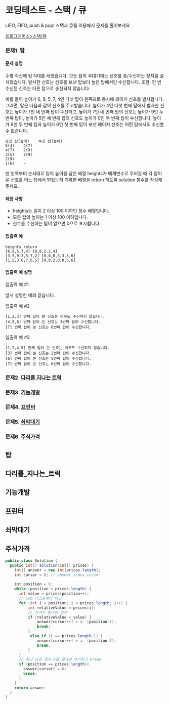 # 코딩테스트 - 스택 / 큐 

LIFO, FIFO, push & pop! 스택과 큐를 이용해서 문제를 풀어보세요

[프로그래머스>스택/큐](https://programmers.co.kr/learn/courses/30/parts/12081)

### 문제1. [탑](#탑) 
#### 문제 설명
수평 직선에 탑 N대를 세웠습니다. 모든 탑의 꼭대기에는 신호를 송/수신하는 장치를 설치했습니다. 발사한 신호는 신호를 보낸 탑보다 높은 탑에서만 수신합니다. 또한, 한 번 수신된 신호는 다른 탑으로 송신되지 않습니다.

예를 들어 높이가 6, 9, 5, 7, 4인 다섯 탑이 왼쪽으로 동시에 레이저 신호를 발사합니다. 그러면, 탑은 다음과 같이 신호를 주고받습니다. 높이가 4인 다섯 번째 탑에서 발사한 신호는 높이가 7인 네 번째 탑이 수신하고, 높이가 7인 네 번째 탑의 신호는 높이가 9인 두 번째 탑이, 높이가 5인 세 번째 탑의 신호도 높이가 9인 두 번째 탑이 수신합니다. 높이가 9인 두 번째 탑과 높이가 6인 첫 번째 탑이 보낸 레이저 신호는 어떤 탑에서도 수신할 수 없습니다.
```
송신 탑(높이)	수신 탑(높이)
5(4)	4(7)
4(7)	2(9)
3(5)	2(9)
2(9)	-
1(6)	-
```
맨 왼쪽부터 순서대로 탑의 높이를 담은 배열 heights가 매개변수로 주어질 때 각 탑이 쏜 신호를 어느 탑에서 받았는지 기록한 배열을 return 하도록 solution 함수를 작성해주세요.

#### 제한 사항
* heights는 길이 2 이상 100 이하인 정수 배열입니다.
* 모든 탑의 높이는 1 이상 100 이하입니다.
* 신호를 수신하는 탑이 없으면 0으로 표시합니다.

#### 입출력 예

```
heights	return
[6,9,5,7,4]	[0,0,2,2,4]
[3,9,9,3,5,7,2]	[0,0,0,3,3,3,6]
[1,5,3,6,7,6,5]	[0,0,2,0,0,5,6]
```
#### 입출력 예 설명
입출력 예 #1

앞서 설명한 예와 같습니다.

입출력 예 #2
```
[1,2,3] 번째 탑이 쏜 신호는 아무도 수신하지 않습니다. 
[4,5,6] 번째 탑이 쏜 신호는 3번째 탑이 수신합니다.
[7] 번째 탑이 쏜 신호는 6번째 탑이 수신합니다.
```
입출력 예 #3
```
[1,2,4,5] 번째 탑이 쏜 신호는 아무도 수신하지 않습니다.
[3] 번째 탑이 쏜 신호는 2번째 탑이 수신합니다.
[6] 번째 탑이 쏜 신호는 5번째 탑이 수신합니다.
[7] 번째 탑이 쏜 신호는 6번째 탑이 수신합니다.
```

### 문제2. [다리를 지나는 트럭](#다리를_지나는_트럭)
### 문제3. [기능개발](#기능개발) 
### 문제4. [프린터](#프린터) 
### 문제5. [쇠막대기](#쇠막대기) 
### 문제6. [주식가격](#주식가격) 


## 탑 

## 다리를_지나는_트럭

## 기능개발

## 프린터

## 쇠막대기

## 주식가격

``` java
public class Solution {
  public int[] solution(int[] prices) {
    int[] answer = new int[prices.length];
    int cursor = 0; // answer index cursor 
    
    int position = 0;
    while (position < prices.length) {
      int value = prices[position++];
      // 남는 리스트에서 비교 
      for (int i = position; i < prices.length; i++) {
          int relativeValue = prices[i];
          // 가격이 떨어진 경우 
          if (relativeValue < value) {
              answer[cursor++] = i- (position-1);
              break;
          }
           else if (i == prices.length-1) {
              answer[cursor++] = i- (position-1);
              break;
          }
      }
      // 하나 남은 경우 0을 결과에 추가하고 break 
      if (position == prices.length){
        answer[cursor] = 0;      
        break;
      }
    }
    return answer;
  }
}



```

